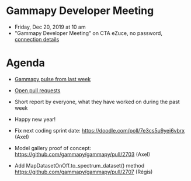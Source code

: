 # Gammapy Developer Meeting

* Friday, Dec 20, 2019 at 10 am
* "Gammapy Developer Meeting" on CTA eZuce, no password, [connection details](../ezuce.txt)

# Agenda

* [Gammapy pulse from last week](https://github.com/gammapy/gammapy/pulse)
* [Open pull requests](https://github.com/gammapy/gammapy/pulls)
* Short report by everyone, what they have worked on during the past week 

* Happy new year!
* Fix next coding sprint date: https://doodle.com/poll/7e3cs5u9yei6vbrx (Axel)
* Model gallery proof of concept: https://github.com/gammapy/gammapy/pull/2703 (Axel)
* Add MapDatasetOnOff.to_spectrum_dataset() method https://github.com/gammapy/gammapy/pull/2707 (Régis)

